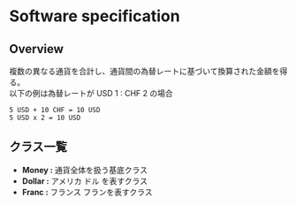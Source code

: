 # Software specification

## Overview

複数の異なる通貨を合計し、通貨間の為替レートに基づいて換算された金額を得る。  
以下の例は為替レートが USD 1 : CHF 2 の場合

```
5 USD + 10 CHF = 10 USD
5 USD x 2 = 10 USD
```

## クラス一覧

- **Money :** 通貨全体を扱う基底クラス
- **Dollar :** アメリカ ドル を表すクラス
- **Franc :** フランス フランを表すクラス 
